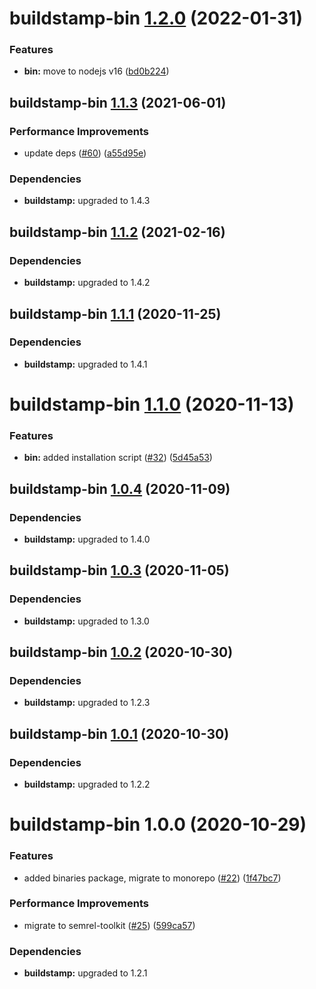 # buildstamp-bin [1.2.0](https://github.com/qiwi/buildstamp/compare/buildstamp-bin@1.1.3...buildstamp-bin@1.2.0) (2022-01-31)


### Features

* **bin:** move to nodejs v16 ([bd0b224](https://github.com/qiwi/buildstamp/commit/bd0b2243354196ff9a1a0d8ccb719bdc8e12fb0e))

## buildstamp-bin [1.1.3](https://github.com/qiwi/buildstamp/compare/buildstamp-bin@1.1.2...buildstamp-bin@1.1.3) (2021-06-01)


### Performance Improvements

* update deps ([#60](https://github.com/qiwi/buildstamp/issues/60)) ([a55d95e](https://github.com/qiwi/buildstamp/commit/a55d95e95355e87fe2421b20a0056adee48b4327))





### Dependencies

* **buildstamp:** upgraded to 1.4.3

## buildstamp-bin [1.1.2](https://github.com/qiwi/buildstamp/compare/buildstamp-bin@1.1.1...buildstamp-bin@1.1.2) (2021-02-16)





### Dependencies

* **buildstamp:** upgraded to 1.4.2

## buildstamp-bin [1.1.1](https://github.com/qiwi/buildstamp/compare/buildstamp-bin@1.1.0...buildstamp-bin@1.1.1) (2020-11-25)





### Dependencies

* **buildstamp:** upgraded to 1.4.1

# buildstamp-bin [1.1.0](https://github.com/qiwi/buildstamp/compare/buildstamp-bin@1.0.4...buildstamp-bin@1.1.0) (2020-11-13)


### Features

* **bin:** added installation script ([#32](https://github.com/qiwi/buildstamp/issues/32)) ([5d45a53](https://github.com/qiwi/buildstamp/commit/5d45a53a10f9e843fbb5b05413c45d3f6897c432))

## buildstamp-bin [1.0.4](https://github.com/qiwi/buildstamp/compare/buildstamp-bin@1.0.3...buildstamp-bin@1.0.4) (2020-11-09)





### Dependencies

* **buildstamp:** upgraded to 1.4.0

## buildstamp-bin [1.0.3](https://github.com/qiwi/buildstamp/compare/buildstamp-bin@1.0.2...buildstamp-bin@1.0.3) (2020-11-05)





### Dependencies

* **buildstamp:** upgraded to 1.3.0

## buildstamp-bin [1.0.2](https://github.com/qiwi/buildstamp/compare/buildstamp-bin@1.0.1...buildstamp-bin@1.0.2) (2020-10-30)





### Dependencies

* **buildstamp:** upgraded to 1.2.3

## buildstamp-bin [1.0.1](https://github.com/qiwi/buildstamp/compare/buildstamp-bin@1.0.0...buildstamp-bin@1.0.1) (2020-10-30)





### Dependencies

* **buildstamp:** upgraded to 1.2.2

# buildstamp-bin 1.0.0 (2020-10-29)


### Features

* added binaries package, migrate to monorepo ([#22](https://github.com/qiwi/buildstamp/issues/22)) ([1f47bc7](https://github.com/qiwi/buildstamp/commit/1f47bc7f881f1ca23d803cd8ad266a106c0d09cd))


### Performance Improvements

* migrate to semrel-toolkit ([#25](https://github.com/qiwi/buildstamp/issues/25)) ([599ca57](https://github.com/qiwi/buildstamp/commit/599ca57f904d574e59e675690de9da079e188298))





### Dependencies

* **buildstamp:** upgraded to 1.2.1

